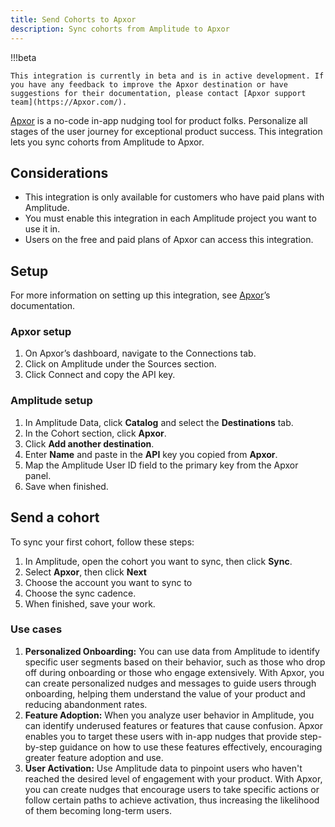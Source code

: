 ```yaml
---
title: Send Cohorts to Apxor
description: Sync cohorts from Amplitude to Apxor
---
```


!!!beta

    This integration is currently in beta and is in active development. If you have any feedback to improve the Apxor destination or have suggestions for their documentation, please contact [Apxor support team](https://Apxor.com/). 

[Apxor](https://Apxor.com/) is a no-code in-app nudging tool for product folks. Personalize all stages of the user journey for exceptional product success. This integration lets you sync cohorts from Amplitude to Apxor.

## Considerations

- This integration is only available for customers who have paid plans with Amplitude.
- You must enable this integration in each Amplitude project you want to use it in.
- Users on the free and paid plans of Apxor can access this integration.

## Setup

For more information on setting up this integration, see [Apxor](https://www.apxor.com/success-stories)’s documentation.

### Apxor setup

1. On Apxor’s dashboard, navigate to the Connections tab.
2. Click on Amplitude under the Sources section.
3. Click Connect and copy the API key.

### Amplitude setup

1. In Amplitude Data, click **Catalog** and select the **Destinations** tab.
2. In the Cohort section, click **Apxor**.
3. Click **Add another destination**.
4. Enter **Name** and paste in the **API** key you copied from **Apxor**.
5. Map the Amplitude User ID field to the primary key from the Apxor panel.
6. Save when finished.

## Send a cohort

To sync your first cohort, follow these steps:

1. In Amplitude, open the cohort you want to sync, then click **Sync**.
2. Select **Apxor**, then click **Next**
3. Choose the account you want to sync to
4. Choose the sync cadence.
5. When finished, save your work.

### Use cases

1. **Personalized Onboarding:** You can use data from Amplitude to identify specific user segments based on their behavior, such as those who drop off during onboarding or those who engage extensively. With Apxor, you can create personalized nudges and messages to guide users through onboarding, helping them understand the value of your product and reducing abandonment rates.
2. **Feature Adoption:** When you analyze user behavior in Amplitude, you can identify underused features or features that cause confusion. Apxor enables you to target these users with in-app nudges that provide step-by-step guidance on how to use these features effectively, encouraging greater feature adoption and use.
3. **User Activation:** Use Amplitude data to pinpoint users who haven't reached the desired level of engagement with your product. With Apxor, you can create nudges that encourage users to take specific actions or follow certain paths to achieve activation, thus increasing the likelihood of them becoming long-term users.
